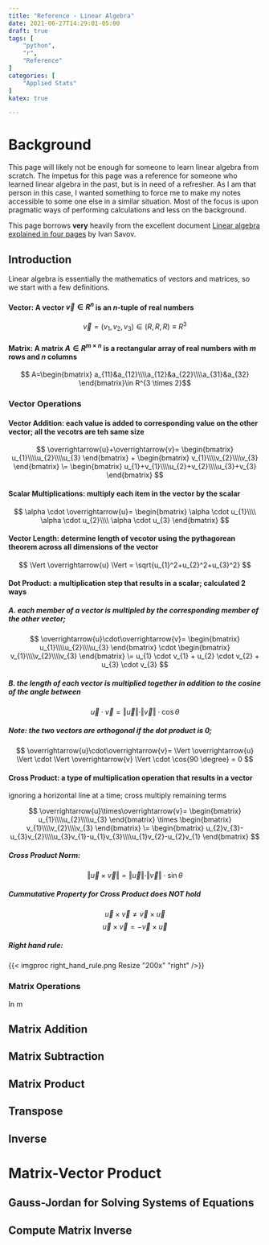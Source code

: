 ```yaml
---
title: "Reference - Linear Algebra"
date: 2021-06-27T14:29:01-05:00
draft: true
tags: [
	"python",
	"r",
	"Reference"
]
categories: [
	"Applied Stats"
]
katex: true

---
```

# Background

This page will likely not be enough for someone to learn linear algebra from scratch. The impetus for this page was a reference for someone who learned linear algebra in the past, but is in need of a refresher. As I am that person in this case, I wanted something to force me to make my notes accessible to some one else in a similar situation. Most of the focus is upon pragmatic ways of performing calculations and less on the background.

This page borrows __very__ heavily from the excellent document [Linear algebra explained in four pages](https://minireference.com/static/tutorials/linear_algebra_in_4_pages.pdf) by Ivan Savov.

## Introduction

Linear algebra is essentially the mathematics of vectors and matrices, so we start with a few definitions.

#### Vector: A vector $\overrightarrow{v} \in R^n$ is an $n$-tuple of real numbers

$$
\overrightarrow{v}=(v_1,v_2,v_3) \in (R, R, R) \equiv R^{3}
$$

#### Matrix: A matrix $A \in R^{m \times n}$ is a rectangular array of real numbers with $m$ rows and $n$ columns

$$
A=\begin{bmatrix}
a_{11}&a_{12}\\\\a_{12}&a_{22}\\\\a_{31}&a_{32}
\end{bmatrix}\in
R^{3 \times 2}$$

### Vector Operations

#### Vector Addition: each value is added to corresponding value on the other vector; all the vecotrs are teh same size

$$
\overrightarrow{u}+\overrightarrow{v}= 
\begin{bmatrix}
u_{1}\\\\u_{2}\\\\u_{3}
\end{bmatrix}
+
\begin{bmatrix}
v_{1}\\\\v_{2}\\\\v_{3}
\end{bmatrix}
\=
\begin{bmatrix}
u_{1}+v_{1}\\\\u_{2}+v_{2}\\\\u_{3}+v_{3}
\end{bmatrix}
$$

#### Scalar Multiplications: multiply each item in the vector by the scalar

$$
\alpha \cdot \overrightarrow{u}= 
\begin{bmatrix}
\alpha \cdot u_{1}\\\\ \alpha \cdot u_{2}\\\\ \alpha \cdot u_{3}
\end{bmatrix}
$$

#### Vector Length: determine length of vecotor using the pythagorean theorem across all dimensions of the vector 

$$
\Vert \overrightarrow{u} \Vert = \sqrt{u_{1}^2+u_{2}^2+u_{3}^2}
$$

#### Dot Product: a multiplication step that results in a scalar; calculated 2 ways

##### A. each member of a vector is multipled by the corresponding member of the other vector;

$$
\overrightarrow{u}\cdot\overrightarrow{v}= 
\begin{bmatrix}
u_{1}\\\\u_{2}\\\\u_{3}
\end{bmatrix}
\cdot
\begin{bmatrix}
v_{1}\\\\v_{2}\\\\v_{3}
\end{bmatrix}
\=
u_{1} \cdot v_{1} + u_{2} \cdot v_{2} + u_{3} \cdot v_{3}
$$

##### B. the length of each vector is multiplied together in addition to the cosine of the angle between


$$
\overrightarrow{u}\cdot\overrightarrow{v}= 
\Vert \overrightarrow{u} \Vert \cdot \Vert \overrightarrow{v} \Vert \cdot \cos{\theta}
$$

##### Note: the two vectors are orthogonal if the dot product is 0; 
$$ \overrightarrow{u}\cdot\overrightarrow{v}= \Vert \overrightarrow{u} \Vert \cdot \Vert \overrightarrow{v} \Vert \cdot \cos{90 \degree} = 0 $$

#### Cross Product: a type of multiplication operation that results in a vector

ignoring a horizontal line at a time; cross multiply remaining terms

$$
\overrightarrow{u}\times\overrightarrow{v}= 
\begin{bmatrix}
u_{1}\\\\u_{2}\\\\u_{3}
\end{bmatrix}
\times
\begin{bmatrix}
v_{1}\\\\v_{2}\\\\v_{3}
\end{bmatrix}
\=
\begin{bmatrix}
u_{2}v_{3}-u_{3}v_{2}\\\\u_{3}v_{1}-u_{1}v_{3}\\\\u_{1}v_{2}-u_{2}v_{1}
\end{bmatrix}
$$

##### Cross Product Norm: 

$$
\Vert \overrightarrow{u} \times \overrightarrow{v} \Vert =
\Vert \overrightarrow{u} \Vert \cdot \Vert \overrightarrow{v} \Vert \cdot \sin{\theta}
$$

##### Cummutative Property for Cross Product does __NOT__ hold
$$
\overrightarrow{u} \times \overrightarrow{v} \neq \overrightarrow{v} \times \overrightarrow{u}
$$
$$
\overrightarrow{u} \times \overrightarrow{v} = -\overrightarrow{v} \times \overrightarrow{u}
$$

##### Right hand rule: 

{{< imgproc right_hand_rule.png Resize "200x" "right" />}}

### Matrix Operations

In m

## Matrix Addition

## Matrix Subtraction

## Matrix Product

## Transpose

## Inverse

# Matrix-Vector Product

## Gauss-Jordan for Solving Systems of Equations

## Compute Matrix Inverse
